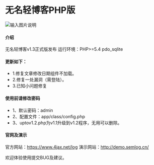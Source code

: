 # 无名轻博客PHP版

![输入图片说明](http://demo.semlog.cn/v1.2.jpg "截图_2.jpg")

#### 介绍

无名轻博客v1.3正式版发布
运行环境：PHP>=5.4 pdo_sqlite

#### 更新如下：

- 1.修复文章修改日期组件不加载。
- 2.修复一处漏洞（需登陆）。
- 3.已知小问题修复

#### 使用前请修改密码


- 1、默认密码：admin
- 2、配置文件：app/class/config.php
- 3、uptov1.2.php为v1.1升级到v1.2程序，无用可以删除。

#### 官网及演示

官方网站：https://www.4jax.net/log
演示网站：http://demo.semlog.cn/

欢迎体验使用提交BUG及建议。